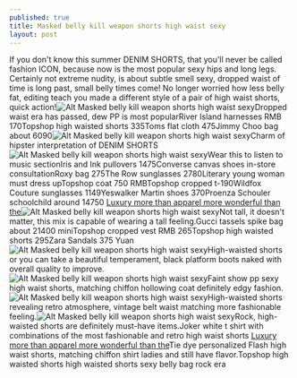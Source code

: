 ```yaml
---
published: true
title: Masked belly kill weapon shorts high waist sexy
layout: post
---
```

If you don\'t know this summer DENIM SHORTS, that you\'ll never be called fashion ICON, because now is the most popular sexy hips and long legs. Certainly not extreme nudity, is about subtle smell sexy, dropped waist of time is long past, small belly times come! No longer worried how less belly fat, editing teach you made a different style of a pair of high waist shorts, quick action!![Alt Masked belly kill weapon shorts high waist sexy](https://c1.staticflickr.com/9/8888/28331915913_70ea990348_z.jpg)Dropped waist era has passed, dew PP is most popularRiver Island harnesses RMB 170Topshop high waisted shorts 335Toms flat cloth 475Jimmy Choo bag about 6090![Alt Masked belly kill weapon shorts high waist sexy](https://c2.staticflickr.com/8/7648/28331923023_1578f0b2ef_b.jpg)Charm of hipster interpretation of DENIM SHORTS![Alt Masked belly kill weapon shorts high waist sexy](https://c1.staticflickr.com/9/8510/28916039336_e5787cc4dc_z.jpg)Wear this to listen to music sectionIris and Ink pullovers 1475Converse canvas shoes in-store consultationRoxy bag 275The Row sunglasses 2780Literary young woman must dress upTopshop coat 750 RMBTopshop cropped t-190Wildfox Couture sunglasses 1149Yeswalker Martin shoes 370Proenza Schouler schoolchild around 14750 [Luxury more than apparel more wonderful than the](http://www.jigcase.com/2016/06/23/luxury-more-than-apparel-more-wonderful-than-the-taste-of-france-cheese-stories/)![Alt Masked belly kill weapon shorts high waist sexy](https://c2.staticflickr.com/8/7565/28948132965_71b5daf9a8_z.jpg)Not tall, it doesn\'t matter, this mix is capable of wearing a tall feeling.Gucci tassels spike bag about 21400 miniTopshop cropped vest RMB 265Topshop high waisted shorts 295Zara Sandals 375 Yuan![Alt Masked belly kill weapon shorts high waist sexy](https://c1.staticflickr.com/9/8414/28662700840_b8a8e574bc_z.jpg)High-waisted shorts or you can take a beautiful temperament, black platform boots naked with overall quality to improve.![Alt Masked belly kill weapon shorts high waist sexy](https://c1.staticflickr.com/9/8694/28948150855_4b7999c22a_z.jpg)Faint show pp sexy high waist shorts, matching chiffon hollowing coat definitely edgy fashion.![Alt Masked belly kill weapon shorts high waist sexy](https://c1.staticflickr.com/9/8452/28843318632_857759237d_z.jpg)High-waisted shorts revealing retro atmosphere, vintage belt waist matching more fashionable feeling.![Alt Masked belly kill weapon shorts high waist sexy](https://c1.staticflickr.com/9/8854/28871823271_a53567923a_z.jpg)Rock, high-waisted shorts are definitely must-have items.Joker white t shirt with combinations of the most fashionable and retro high waist shorts [Luxury more than apparel more wonderful than the](http://www.jigcase.com/2016/06/23/luxury-more-than-apparel-more-wonderful-than-the-taste-of-france-cheese-stories/)Tie dye personalized Flash high waist shorts, matching chiffon shirt ladies and still have flavor.Topshop high waisted shorts high waisted shorts sexy belly bag rock era